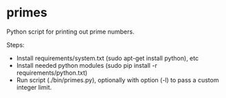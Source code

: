 # primes
Python script for printing out prime numbers.

Steps:
- Install requirements/system.txt (sudo apt-get install python), etc
- Install needed python modules (sudo pip install -r requirements/python.txt)
- Run script (./bin/primes.py), optionally with option (-l) to pass a custom integer limit. 
